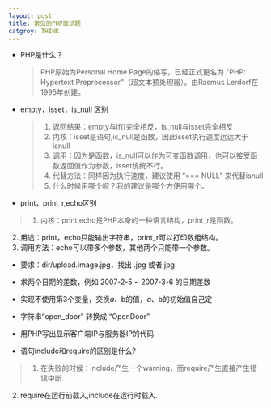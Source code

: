 ```yaml
---
layout: post
title: 常见的PHP面试题
catgroy: THINK
---
```

* PHP是什么？  
  
  >PHP原始为Personal Home Page的缩写，已经正式更名为 "PHP: Hypertext Preprocessor"（超文本预处理器）。由Rasmus Lerdorf在1995年创建。
* empty，isset，is_null 区别
 
  >1. 返回结果：empty与if()完全相反，is_null与isset完全相反
  >2. 内核：isset是语句,is_null是函数，因此isset执行速度远远大于isnull
  >3. 调用：因为是函数，is_null可以作为可变函数调用，也可以接受函数返回值作为参数，isset统统不行。
  >4. 代替方法：同样因为执行速度，建议使用 “=== NULL” 来代替isnull
  >5. 什么时候用哪个呢？我的建议是哪个方便用哪个。
* print，print_r,echo区别
 
 >1. 内核：print,echo是PHP本身的一种语言结构，print_r是函数。
  2. 用途：print，echo只能输出字符串，print_r可以打印数组结构。
  3. 调用方法：echo可以带多个参数，其他两个只能带一个参数。
  
* 要求：dir/upload.image.jpg，找出 .jpg 或者 jpg 

	
* 求两个日期的差数，例如 2007-2-5 ~ 2007-3-6  的日期差数
 

	
* 实现不使用第3个变量，交换$a、$b的值，$a、$b的初始值自己定

	
* 字符串“open_door” 转换成 “OpenDoor”


	
* 用PHP写出显示客户端IP与服务器IP的代码



* 语句include和require的区别是什么?

>1. 在失败的时候：include产生一个warning，而require产生直接产生错误中断.
 2. require在运行前载入,include在运行时载入.
  
